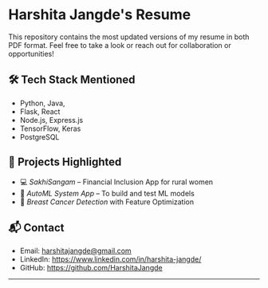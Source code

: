 # Harshita Jangde's Resume

This repository contains the most updated versions of my resume in both PDF format. Feel free to take a look or reach out for collaboration or opportunities!

## 🛠 Tech Stack Mentioned

- Python, Java,
- Flask, React
- Node.js, Express.js
- TensorFlow, Keras
- PostgreSQL

## 🚀 Projects Highlighted

- 💻 *SakhiSangam* – Financial Inclusion App for rural women
- 🤖 *AutoML System App* – To build and test ML models
- 🧬 *Breast Cancer Detection* with Feature Optimization


## 📬 Contact

- Email: harshitajangde@gmail.com  
- LinkedIn: https://www.linkedin.com/in/harshita-jangde/
- GitHub: https://github.com/HarshitaJangde

---
